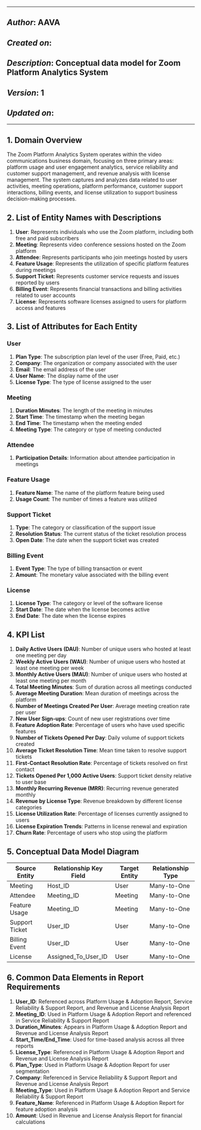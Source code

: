 _____________________________________________
## *Author*: AAVA
## *Created on*: 
## *Description*: Conceptual data model for Zoom Platform Analytics System
## *Version*: 1
## *Updated on*: 
_____________________________________________

## 1. Domain Overview

The Zoom Platform Analytics System operates within the video communications business domain, focusing on three primary areas: platform usage and user engagement analytics, service reliability and customer support management, and revenue analysis with license management. The system captures and analyzes data related to user activities, meeting operations, platform performance, customer support interactions, billing events, and license utilization to support business decision-making processes.

## 2. List of Entity Names with Descriptions

1. **User**: Represents individuals who use the Zoom platform, including both free and paid subscribers
2. **Meeting**: Represents video conference sessions hosted on the Zoom platform
3. **Attendee**: Represents participants who join meetings hosted by users
4. **Feature Usage**: Represents the utilization of specific platform features during meetings
5. **Support Ticket**: Represents customer service requests and issues reported by users
6. **Billing Event**: Represents financial transactions and billing activities related to user accounts
7. **License**: Represents software licenses assigned to users for platform access and features

## 3. List of Attributes for Each Entity

### User
1. **Plan Type**: The subscription plan level of the user (Free, Paid, etc.)
2. **Company**: The organization or company associated with the user
3. **Email**: The email address of the user
4. **User Name**: The display name of the user
5. **License Type**: The type of license assigned to the user

### Meeting
1. **Duration Minutes**: The length of the meeting in minutes
2. **Start Time**: The timestamp when the meeting began
3. **End Time**: The timestamp when the meeting ended
4. **Meeting Type**: The category or type of meeting conducted

### Attendee
1. **Participation Details**: Information about attendee participation in meetings

### Feature Usage
1. **Feature Name**: The name of the platform feature being used
2. **Usage Count**: The number of times a feature was utilized

### Support Ticket
1. **Type**: The category or classification of the support issue
2. **Resolution Status**: The current status of the ticket resolution process
3. **Open Date**: The date when the support ticket was created

### Billing Event
1. **Event Type**: The type of billing transaction or event
2. **Amount**: The monetary value associated with the billing event

### License
1. **License Type**: The category or level of the software license
2. **Start Date**: The date when the license becomes active
3. **End Date**: The date when the license expires

## 4. KPI List

1. **Daily Active Users (DAU)**: Number of unique users who hosted at least one meeting per day
2. **Weekly Active Users (WAU)**: Number of unique users who hosted at least one meeting per week
3. **Monthly Active Users (MAU)**: Number of unique users who hosted at least one meeting per month
4. **Total Meeting Minutes**: Sum of duration across all meetings conducted
5. **Average Meeting Duration**: Mean duration of meetings across the platform
6. **Number of Meetings Created Per User**: Average meeting creation rate per user
7. **New User Sign-ups**: Count of new user registrations over time
8. **Feature Adoption Rate**: Percentage of users who have used specific features
9. **Number of Tickets Opened Per Day**: Daily volume of support tickets created
10. **Average Ticket Resolution Time**: Mean time taken to resolve support tickets
11. **First-Contact Resolution Rate**: Percentage of tickets resolved on first contact
12. **Tickets Opened Per 1,000 Active Users**: Support ticket density relative to user base
13. **Monthly Recurring Revenue (MRR)**: Recurring revenue generated monthly
14. **Revenue by License Type**: Revenue breakdown by different license categories
15. **License Utilization Rate**: Percentage of licenses currently assigned to users
16. **License Expiration Trends**: Patterns in license renewal and expiration
17. **Churn Rate**: Percentage of users who stop using the platform

## 5. Conceptual Data Model Diagram

| Source Entity | Relationship Key Field | Target Entity | Relationship Type |
|---------------|------------------------|---------------|-------------------|
| Meeting | Host_ID | User | Many-to-One |
| Attendee | Meeting_ID | Meeting | Many-to-One |
| Feature Usage | Meeting_ID | Meeting | Many-to-One |
| Support Ticket | User_ID | User | Many-to-One |
| Billing Event | User_ID | User | Many-to-One |
| License | Assigned_To_User_ID | User | Many-to-One |

## 6. Common Data Elements in Report Requirements

1. **User_ID**: Referenced across Platform Usage & Adoption Report, Service Reliability & Support Report, and Revenue and License Analysis Report
2. **Meeting_ID**: Used in Platform Usage & Adoption Report and referenced in Service Reliability & Support Report
3. **Duration_Minutes**: Appears in Platform Usage & Adoption Report and Revenue and License Analysis Report
4. **Start_Time/End_Time**: Used for time-based analysis across all three reports
5. **License_Type**: Referenced in Platform Usage & Adoption Report and Revenue and License Analysis Report
6. **Plan_Type**: Used in Platform Usage & Adoption Report for user segmentation
7. **Company**: Referenced in Service Reliability & Support Report and Revenue and License Analysis Report
8. **Meeting_Type**: Used in Platform Usage & Adoption Report and Service Reliability & Support Report
9. **Feature_Name**: Referenced in Platform Usage & Adoption Report for feature adoption analysis
10. **Amount**: Used in Revenue and License Analysis Report for financial calculations